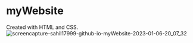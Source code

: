 # myWebsite
Created with HTML and CSS.
![screencapture-sahil17999-github-io-myWebsite-2023-01-06-20_07_32](https://user-images.githubusercontent.com/112893324/211124173-1f03f693-246e-4b1b-a5f2-6d8057394f9e.png)

